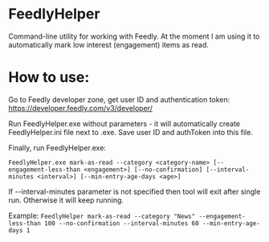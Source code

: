 # FeedlyHelper

Command-line utility for working with Feedly. At the moment I am using it to automatically mark low interest (engagement) items as read.

# How to use:

Go to Feedly developer zone, get user ID and authentication token: https://developer.feedly.com/v3/developer/

Run FeedlyHelper.exe without parameters - it will automatically create FeedlyHelper.ini file next to .exe. Save user ID and authToken into this file.

Finally, run FeedlyHelper.exe:

`FeedlyHelper.exe mark-as-read --category <category-name> [--engagement-less-than <engagement>] [--no-confirmation] [--interval-minutes <interval>] [--min-entry-age-days <age>]`

If --interval-minutes parameter is not specified then tool will exit after single run. Otherwise it will keep running.

Example: `FeedlyHelper mark-as-read --category "News" --engagement-less-than 100 --no-confirmation --interval-minutes 60 --min-entry-age-days 1`

